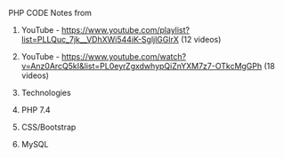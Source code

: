 PHP CODE
Notes from

1. YouTube - https://www.youtube.com/playlist?list=PLLQuc_7jk__VDhXWi544iK-SgljlGGlrX (12 videos)
2. YouTube - https://www.youtube.com/watch?v=Anz0ArcQ5kI&list=PL0eyrZgxdwhypQiZnYXM7z7-OTkcMgGPh (18 videos)

3. Technologies
4. PHP 7.4
5. CSS/Bootstrap
6. MySQL
